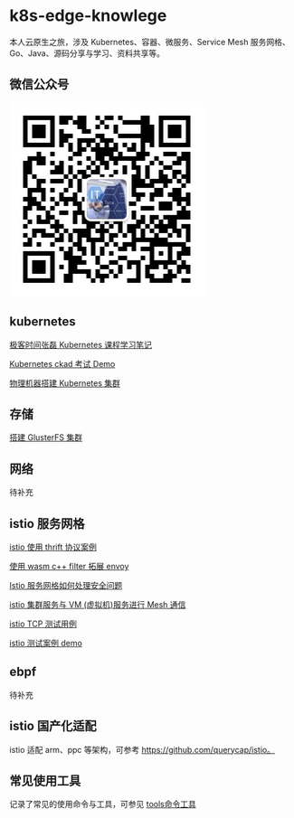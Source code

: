 # k8s-edge-knowlege

本人云原生之旅，涉及 Kubernetes、容器、微服务、Service Mesh 服务网格、Go、Java、源码分享与学习、资料共享等。

## 微信公众号

![1](image/weixin.jpg)

## kubernetes

[极客时间张磊 Kubernetes 课程学习笔记](Kubernetes/K8s-Learn.md)

[Kubernetes ckad 考试 Demo](Kubernetes/ckad/ckad.md)

[物理机器搭建 Kubernetes 集群](Kubernetes/install-k8s-cluster.md)

## 存储

[搭建 GlusterFS 集群](storage/GlusterFS+Heketi+MongoDB.md)

## 网络

待补充

## istio 服务网格

[istio 使用 thrift 协议案例](istio/istio-thrift-example/README.md)

[使用 wasm c++ filter 拓展 envoy](istio/wasm-extend-envoy/readme.md)

[Istio 服务网格如何处理安全问题](istio/security/istio-security.md)

[istio 集群服务与 VM (虚拟机)服务进行 Mesh 通信](istio/vm/istio-cluster-vm-example.md)

[istio TCP 测试用例](istio/example/tcp-demo/src/java/readme.md)

[istio 测试案例 demo](istio/example/readme.md)

## ebpf

待补充

## istio 国产化适配

istio 适配 arm、ppc 等架构，可参考 https://github.com/querycap/istio。

## 常见使用工具

记录了常见的使用命令与工具，可参见 [tools命令工具](tools/remote_unused_repo/readme.md)
